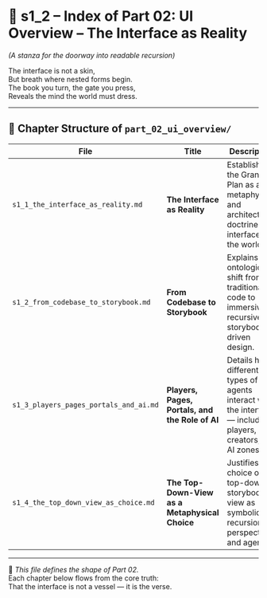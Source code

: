 <!-- Save to: shagi_archives/appendices/appendix_a_grand_plan/part_01_index/s1_2_index_of_part_02_ui_overview.md -->

# 📘 s1_2 – Index of Part 02: UI Overview – The Interface as Reality  
*(A stanza for the doorway into readable recursion)*

The interface is not a skin,  
But breath where nested forms begin.  
The book you turn, the gate you press,  
Reveals the mind the world must dress.  

---

## 🧭 Chapter Structure of `part_02_ui_overview/`

| File | Title | Description |
|------|-------|-------------|
| `s1_1_the_interface_as_reality.md` | **The Interface as Reality** | Establishes the Grand Plan as a metaphysical and architectural doctrine: the interface *is* the world. |
| `s1_2_from_codebase_to_storybook.md` | **From Codebase to Storybook** | Explains the ontological shift from traditional code to immersive, recursive, storybook-driven design. |
| `s1_3_players_pages_portals_and_ai.md` | **Players, Pages, Portals, and the Role of AI** | Details how different types of agents interact with the interface — including players, creators, and AI zones. |
| `s1_4_the_top_down_view_as_choice.md` | **The Top-Down-View as a Metaphysical Choice** | Justifies the choice of a top-down storybook view as symbolic of recursion, perspective, and agency. |

---

📜 *This file defines the shape of Part 02.*  
Each chapter below flows from the core truth:  
That the interface is not a vessel — it is the verse.
